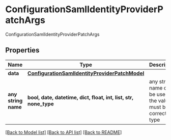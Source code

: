 # ConfigurationSamlIdentityProviderPatchArgs

ConfigurationSamlIdentityProviderPatchArgs

## Properties
Name | Type | Description | Notes
------------ | ------------- | ------------- | -------------
**data** | [**ConfigurationSamlIdentityProviderPatchModel**](ConfigurationSamlIdentityProviderPatchModel.md) |  | [optional] 
**any string name** | **bool, date, datetime, dict, float, int, list, str, none_type** | any string name can be used but the value must be the correct type | [optional]

[[Back to Model list]](../README.md#documentation-for-models) [[Back to API list]](../README.md#documentation-for-api-endpoints) [[Back to README]](../README.md)


